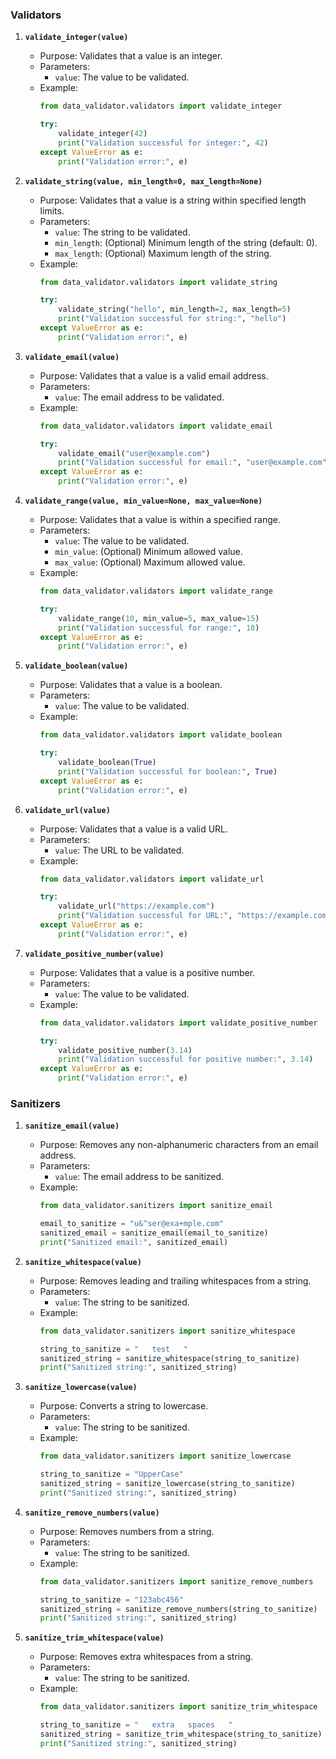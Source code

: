 ### Validators

1. **`validate_integer(value)`**
   - Purpose: Validates that a value is an integer.
   - Parameters:
     - `value`: The value to be validated.
   - Example:
     ```python
     from data_validator.validators import validate_integer

     try:
         validate_integer(42)
         print("Validation successful for integer:", 42)
     except ValueError as e:
         print("Validation error:", e)
     ```

2. **`validate_string(value, min_length=0, max_length=None)`**
   - Purpose: Validates that a value is a string within specified length limits.
   - Parameters:
     - `value`: The string to be validated.
     - `min_length`: (Optional) Minimum length of the string (default: 0).
     - `max_length`: (Optional) Maximum length of the string.
   - Example:
     ```python
     from data_validator.validators import validate_string

     try:
         validate_string("hello", min_length=2, max_length=5)
         print("Validation successful for string:", "hello")
     except ValueError as e:
         print("Validation error:", e)
     ```

3. **`validate_email(value)`**
   - Purpose: Validates that a value is a valid email address.
   - Parameters:
     - `value`: The email address to be validated.
   - Example:
     ```python
     from data_validator.validators import validate_email

     try:
         validate_email("user@example.com")
         print("Validation successful for email:", "user@example.com")
     except ValueError as e:
         print("Validation error:", e)
     ```

4. **`validate_range(value, min_value=None, max_value=None)`**
   - Purpose: Validates that a value is within a specified range.
   - Parameters:
     - `value`: The value to be validated.
     - `min_value`: (Optional) Minimum allowed value.
     - `max_value`: (Optional) Maximum allowed value.
   - Example:
     ```python
     from data_validator.validators import validate_range

     try:
         validate_range(10, min_value=5, max_value=15)
         print("Validation successful for range:", 10)
     except ValueError as e:
         print("Validation error:", e)
     ```

5. **`validate_boolean(value)`**
   - Purpose: Validates that a value is a boolean.
   - Parameters:
     - `value`: The value to be validated.
   - Example:
     ```python
     from data_validator.validators import validate_boolean

     try:
         validate_boolean(True)
         print("Validation successful for boolean:", True)
     except ValueError as e:
         print("Validation error:", e)
     ```

6. **`validate_url(value)`**
   - Purpose: Validates that a value is a valid URL.
   - Parameters:
     - `value`: The URL to be validated.
   - Example:
     ```python
     from data_validator.validators import validate_url

     try:
         validate_url("https://example.com")
         print("Validation successful for URL:", "https://example.com")
     except ValueError as e:
         print("Validation error:", e)
     ```

7. **`validate_positive_number(value)`**
   - Purpose: Validates that a value is a positive number.
   - Parameters:
     - `value`: The value to be validated.
   - Example:
     ```python
     from data_validator.validators import validate_positive_number

     try:
         validate_positive_number(3.14)
         print("Validation successful for positive number:", 3.14)
     except ValueError as e:
         print("Validation error:", e)
     ```

### Sanitizers

1. **`sanitize_email(value)`**
   - Purpose: Removes any non-alphanumeric characters from an email address.
   - Parameters:
     - `value`: The email address to be sanitized.
   - Example:
     ```python
     from data_validator.sanitizers import sanitize_email

     email_to_sanitize = "u&^ser@exa+mple.com"
     sanitized_email = sanitize_email(email_to_sanitize)
     print("Sanitized email:", sanitized_email)
     ```

2. **`sanitize_whitespace(value)`**
   - Purpose: Removes leading and trailing whitespaces from a string.
   - Parameters:
     - `value`: The string to be sanitized.
   - Example:
     ```python
     from data_validator.sanitizers import sanitize_whitespace

     string_to_sanitize = "   test   "
     sanitized_string = sanitize_whitespace(string_to_sanitize)
     print("Sanitized string:", sanitized_string)
     ```

3. **`sanitize_lowercase(value)`**
   - Purpose: Converts a string to lowercase.
   - Parameters:
     - `value`: The string to be sanitized.
   - Example:
     ```python
     from data_validator.sanitizers import sanitize_lowercase

     string_to_sanitize = "UpperCase"
     sanitized_string = sanitize_lowercase(string_to_sanitize)
     print("Sanitized string:", sanitized_string)
     ```

4. **`sanitize_remove_numbers(value)`**
   - Purpose: Removes numbers from a string.
   - Parameters:
     - `value`: The string to be sanitized.
   - Example:
     ```python
     from data_validator.sanitizers import sanitize_remove_numbers

     string_to_sanitize = "123abc456"
     sanitized_string = sanitize_remove_numbers(string_to_sanitize)
     print("Sanitized string:", sanitized_string)
     ```

5. **`sanitize_trim_whitespace(value)`**
   - Purpose: Removes extra whitespaces from a string.
   - Parameters:
     - `value`: The string to be sanitized.
   - Example:
     ```python
     from data_validator.sanitizers import sanitize_trim_whitespace

     string_to_sanitize = "   extra   spaces   "
     sanitized_string = sanitize_trim_whitespace(string_to_sanitize)
     print("Sanitized string:", sanitized_string)
     ```
